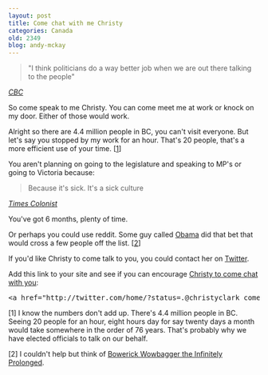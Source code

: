 ```yaml
---
layout: post
title: Come chat with me Christy
categories: Canada
old: 2349
blog: andy-mckay
---
```

<blockquote>"I think politicians do a way better job when we are out there talking to the people"</blockquote>
<cite><a href="http://www.cbc.ca/news/canada/british-columbia/story/2012/09/19/bc-clark-victoria-comments.html">CBC</a></cite>

<p>So come speak to me Christy. You can come meet me at work or knock on my door. Either of those would work.</p>

<p>Alright so there are 4.4 million people in BC, you can't visit everyone. But let's say you stopped by my work for an hour. That's 20 people, that's a more efficient use of your time. [<a href="http://www.agmweb.ca/blog/andy/2349/#numbers">1</a>]</p>

<p>You aren't planning on going to the legislature and speaking to MP's or going to Victoria because:</p>

<blockquote>Because it's sick. It's a sick culture</blockquote>
<cite><a href="http://www.timescolonist.com/news/Premier+Christy+Clark+shows+disdain+sick+culture+Victoria/7264806/story.html">Times Colonist</a></cite>

<p>You've got 6 months, plenty of time.</p>

<p>Or perhaps you could use reddit. Some guy called <a href="http://www.reddit.com/r/IAmA/comments/z1c9z/i_am_barack_obama_president_of_the_united_states/">Obama</a> did that bet that would cross a few people off the list. [<a href="http://www.agmweb.ca/blog/andy/2349/#wowbagger">2</a>]</p>

<p>If you'd like Christy to come talk to you, you could contact her on <a href="https://twitter.com/christyclarkbc">Twitter</a>.</p>

<p>Add this link to your site and see if you can encourage <a rel="nofollow" href="http://twitter.com/home/?status=.@christyclarkbc come chat with me! http://www.agmweb.ca/blog/andy/2349/">Christy to come chat with you</a>:</p>
<pre>
&lt;a href="http://twitter.com/home/?status=.@christyclark come chat with me!"&gt;Come chat with me Christy&lt;/a&gt;
</pre>
</p>

<p>[<a name="numbers">1</a>] I know the numbers don't add up. There's 4.4 million people in BC. Seeing 20 people for an hour, eight hours day for say twenty days a month would take somewhere in the order of 76 years. That's probably why we have elected officials to talk on our behalf.</p>

<p>[<a name="wowbagger">2</a>] I couldn't help but think of <a href="http://hitchhikers.wikia.com/wiki/Wowbagger">Bowerick Wowbagger the Infinitely Prolonged</a>.</p>